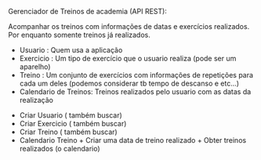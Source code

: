 Gerenciador de Treinos de academia (API REST):

 Acompanhar os treinos com informações de datas e exercícios realizados. Por enquanto somente treinos já realizados.

+ Usuario : Quem usa a aplicação
+ Exercicio : Um tipo de exercício que o usuario realiza (pode ser um aparelho) 
+ Treino : Um conjunto de exercícios com informações de repetições para cada um deles (podemos considerar tb tempo de descanso e etc...)
+ Calendario de Treinos: Treinos realizados pelo usuario com as datas da realização

- Criar Usuario ( também buscar)
- Criar Exercicio ( também buscar)
- Criar Treino ( também buscar)
- Calendario Treino
       + Criar uma data de treino realizado
       + Obter treinos realizados (o calendario)
